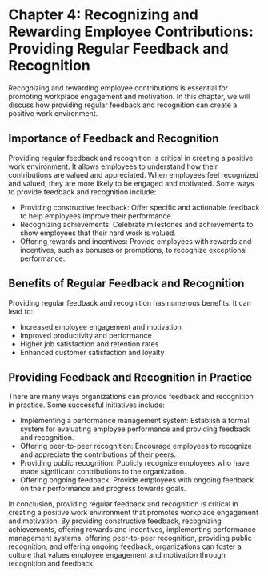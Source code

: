 Chapter 4: Recognizing and Rewarding Employee Contributions: Providing Regular Feedback and Recognition
=======================================================================================================

Recognizing and rewarding employee contributions is essential for promoting workplace engagement and motivation. In this chapter, we will discuss how providing regular feedback and recognition can create a positive work environment.

Importance of Feedback and Recognition
--------------------------------------

Providing regular feedback and recognition is critical in creating a positive work environment. It allows employees to understand how their contributions are valued and appreciated. When employees feel recognized and valued, they are more likely to be engaged and motivated. Some ways to provide feedback and recognition include:

* Providing constructive feedback: Offer specific and actionable feedback to help employees improve their performance.
* Recognizing achievements: Celebrate milestones and achievements to show employees that their hard work is valued.
* Offering rewards and incentives: Provide employees with rewards and incentives, such as bonuses or promotions, to recognize exceptional performance.

Benefits of Regular Feedback and Recognition
--------------------------------------------

Providing regular feedback and recognition has numerous benefits. It can lead to:

* Increased employee engagement and motivation
* Improved productivity and performance
* Higher job satisfaction and retention rates
* Enhanced customer satisfaction and loyalty

Providing Feedback and Recognition in Practice
----------------------------------------------

There are many ways organizations can provide feedback and recognition in practice. Some successful initiatives include:

* Implementing a performance management system: Establish a formal system for evaluating employee performance and providing feedback and recognition.
* Offering peer-to-peer recognition: Encourage employees to recognize and appreciate the contributions of their peers.
* Providing public recognition: Publicly recognize employees who have made significant contributions to the organization.
* Offering ongoing feedback: Provide employees with ongoing feedback on their performance and progress towards goals.

In conclusion, providing regular feedback and recognition is critical in creating a positive work environment that promotes workplace engagement and motivation. By providing constructive feedback, recognizing achievements, offering rewards and incentives, implementing performance management systems, offering peer-to-peer recognition, providing public recognition, and offering ongoing feedback, organizations can foster a culture that values employee engagement and motivation through recognition and feedback.
